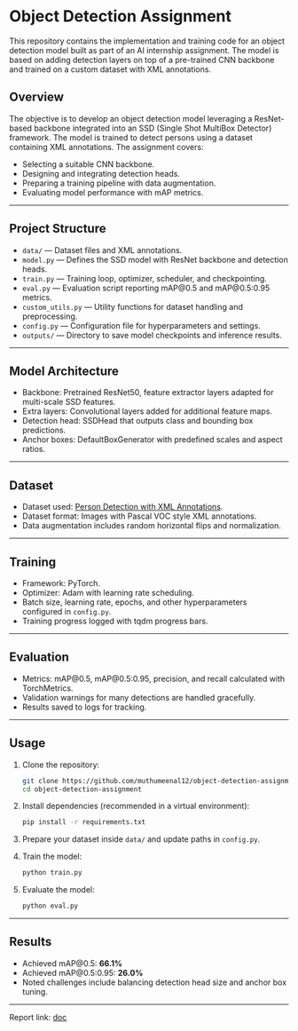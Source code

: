 

# Object Detection Assignment

This repository contains the implementation and training code for an object detection model built as part of an AI internship assignment. The model is based on adding detection layers on top of a pre-trained CNN backbone and trained on a custom dataset with XML annotations.


## Overview

The objective is to develop an object detection model leveraging a ResNet-based backbone integrated into an SSD (Single Shot MultiBox Detector) framework. The model is trained to detect persons using a dataset containing XML annotations. The assignment covers:

* Selecting a suitable CNN backbone.
* Designing and integrating detection heads.
* Preparing a training pipeline with data augmentation.
* Evaluating model performance with mAP metrics.

---

## Project Structure

* `data/` — Dataset files and XML annotations.
* `model.py` — Defines the SSD model with ResNet backbone and detection heads.
* `train.py` — Training loop, optimizer, scheduler, and checkpointing.
* `eval.py` — Evaluation script reporting mAP\@0.5 and mAP\@0.5:0.95 metrics.
* `custom_utils.py` — Utility functions for dataset handling and preprocessing.
* `config.py` — Configuration file for hyperparameters and settings.
* `outputs/` — Directory to save model checkpoints and inference results.

---

## Model Architecture

* Backbone: Pretrained ResNet50, feature extractor layers adapted for multi-scale SSD features.
* Extra layers: Convolutional layers added for additional feature maps.
* Detection head: SSDHead that outputs class and bounding box predictions.
* Anchor boxes: DefaultBoxGenerator with predefined scales and aspect ratios.

---

## Dataset

* Dataset used: [Person Detection with XML Annotations](https://www.kaggle.com/datasets/sovitrath/person-detection-with-xml-annotations).
* Dataset format: Images with Pascal VOC style XML annotations.
* Data augmentation includes random horizontal flips and normalization.

---

## Training

* Framework: PyTorch.
* Optimizer: Adam with learning rate scheduling.
* Batch size, learning rate, epochs, and other hyperparameters configured in `config.py`.
* Training progress logged with tqdm progress bars.

---

## Evaluation

* Metrics: mAP\@0.5, mAP\@0.5:0.95, precision, and recall calculated with TorchMetrics.
* Validation warnings for many detections are handled gracefully.
* Results saved to logs for tracking.

---

## Usage

1. Clone the repository:

   ```bash
   git clone https://github.com/muthumeenal12/object-detection-assignment.git
   cd object-detection-assignment
   ```

2. Install dependencies (recommended in a virtual environment):

   ```bash
   pip install -r requirements.txt
   ```

3. Prepare your dataset inside `data/` and update paths in `config.py`.

4. Train the model:

   ```bash
   python train.py
   ```

5. Evaluate the model:

   ```bash
   python eval.py
   ```



---

## Results

* Achieved mAP\@0.5: **66.1%**
* Achieved mAP\@0.5:0.95: **26.0%**
* Noted challenges include balancing detection head size and anchor box tuning.

---

Report link: [doc](https://docs.google.com/document/d/1z5fM_aGmRDLPQaHKJAk1BUT19ZBCQ2UpIxHSIrAWrow/edit?usp=sharing)
